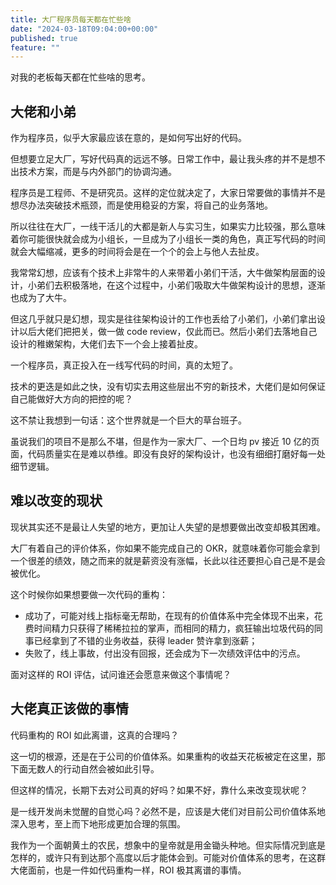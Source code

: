 ```yaml
---
title: 大厂程序员每天都在忙些啥
date: "2024-03-18T09:04:00+00:00"
published: true
feature: ""
---
```


对我的老板每天都在忙些啥的思考。

<!-- more -->

## 大佬和小弟

作为程序员，似乎大家最应该在意的，是如何写出好的代码。

但想要立足大厂，写好代码真的远远不够。日常工作中，最让我头疼的并不是想不出技术方案，而是与内外部门的协调沟通。

程序员是工程师、不是研究员。这样的定位就决定了，大家日常要做的事情并不是想尽办法突破技术瓶颈，而是使用稳妥的方案，将自己的业务落地。

所以往往在大厂，一线干活儿的大都是新人与实习生，如果实力比较强，那么意味着你可能很快就会成为小组长，一旦成为了小组长一类的角色，真正写代码的时间就会大幅缩减，更多的时间将会是在一个个的会上与他人去扯皮。

我常常幻想，应该有个技术上非常牛的人来带着小弟们干活，大牛做架构层面的设计，小弟们去积极落地，在这个过程中，小弟们吸取大牛做架构设计的思想，逐渐也成为了大牛。

但这几乎就只是幻想，现实是往往架构设计的工作也丢给了小弟们，小弟们拿出设计以后大佬们把把关，做一做 code review，仅此而已。然后小弟们去落地自己设计的稚嫩架构，大佬们去下一个会上接着扯皮。

一个程序员，真正投入在一线写代码的时间，真的太短了。

技术的更迭是如此之快，没有切实去用这些层出不穷的新技术，大佬们是如何保证自己能做好大方向的把控的呢？

这不禁让我想到一句话：这个世界就是一个巨大的草台班子。

虽说我们的项目不是那么不堪，但是作为一家大厂、一个日均 pv 接近 10 亿的页面，代码质量实在是难以恭维。即没有良好的架构设计，也没有细细打磨好每一处细节逻辑。

## 难以改变的现状

现状其实还不是最让人失望的地方，更加让人失望的是想要做出改变却极其困难。

大厂有着自己的评价体系，你如果不能完成自己的 OKR，就意味着你可能会拿到一个很差的绩效，随之而来的就是薪资没有涨幅，长此以往还要担心自己是不是会被优化。

这个时候你如果想要做一次代码的重构：

- 成功了，可能对线上指标毫无帮助，在现有的价值体系中完全体现不出来，花费时间精力只获得了稀稀拉拉的掌声，而相同的精力，疯狂输出垃圾代码的同事已经拿到了不错的业务收益，获得 leader 赞许拿到涨薪；
- 失败了，线上事故，付出没有回报，还会成为下一次绩效评估中的污点。

面对这样的 ROI 评估，试问谁还会愿意来做这个事情呢？

## 大佬真正该做的事情

代码重构的 ROI 如此离谱，这真的合理吗？

这一切的根源，还是在于公司的价值体系。如果重构的收益天花板被定在这里，那下面无数人的行动自然会被如此引导。

但这样的情况，长期下去对公司真的好吗？如果不好，靠什么来改变现状呢？

是一线开发尚未觉醒的自觉心吗？必然不是，应该是大佬们对目前公司价值体系地深入思考，至上而下地形成更加合理的氛围。

我作为一个面朝黄土的农民，想象中的皇帝就是用金锄头种地。但实际情况到底是怎样的，或许只有到达那个高度以后才能体会到。可能对价值体系的思考，在这群大佬面前，也是一件如代码重构一样，ROI 极其离谱的事情。
